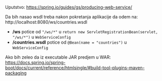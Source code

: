 Uputstvo:
https://spring.io/guides/gs/producing-web-service/

Da bih nasao wsdl treba nakon pokretanja aplikacije da odem na:
http://localhost:8080/ws/countries.wsdl
 - **/ws** potice od `"/ws/*"` u `return new ServletRegistrationBean(servlet, "/ws/*")` u `WebServiceConfig`
 - **/countries.wsdl** potice od `@Bean(name = "countries")` u `WebServiceConfig`

Ako bih zeleo da iz executable JAR predjem u WAR:
https://docs.spring.io/spring-boot/docs/current/reference/htmlsingle/#build-tool-plugins-maven-packaging
